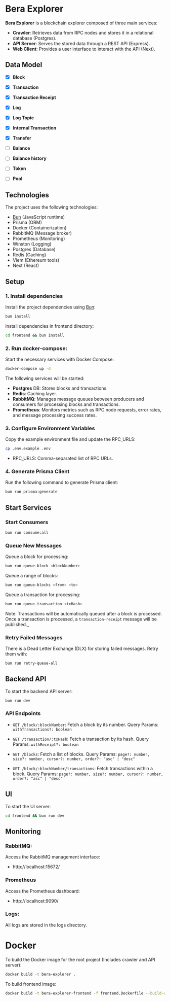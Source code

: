 # Bera Explorer

**Bera Explorer** is a blockchain explorer composed of three main services:
- **Crawler**: Retrieves data from RPC nodes and stores it in a relational database (Postgres).
- **API Server**: Serves the stored data through a REST API (Express).
- **Web Client**: Provides a user interface to interact with the API (Next).

## Data Model
- [x] **Block**
- [x] **Transaction**
- [x] **Transaction Receipt**
- [x] **Log**
- [x] **Log Topic**
- [x] **Internal Transaction**
- [x] **Transfer**
- [ ] **Balance**
- [ ] **Balance history**
- [ ] **Token**
- [ ] **Pool**


## Technologies
The project uses the following technologies:
- [Bun](https://bun.sh) (JavaScript runtime)
- Prisma (ORM)
- Docker (Containerization)
- RabbitMQ (Message broker)
- Prometheus (Monitoring)
- Winston (Logging)
- Postgres (Database)
- Redis (Caching)
- Viem (Ethereum tools)
- Next (React)

## Setup
### 1. Install dependencies
Install the project dependencies using [Bun](https://bun.sh):
```bash
bun install
```
Install dependencies in frontend directory:
```bash
cd frontend && bun install
```

### 2. Run docker-compose:
Start the necessary services with Docker Compose:
```bash
docker-compose up -d
```
The following services will be started:

- **Postgres** DB: Stores blocks and transactions.
- **Redis**: Caching layer.
- **RabbitMQ**: Manages message queues between producers and consumers for processing blocks and transactions.
- **Prometheus**: Monitors metrics such as RPC node requests, error rates, and message processing success rates.
### 3. Configure Environment Variables
Copy the example environment file and update the RPC_URLS:
```bash
cp .env.example .env
```
- RPC_URLS: Comma-separated list of RPC URLs.

### 4. Generate Prisma Client
Run the following command to generate Prisma client:
```bash
bun run prisma:generate
```

## Start Services

### Start Consumers
```bash
bun run consume:all
```

### Queue New Messages
Queue a block for processing:
```bash
bun run queue-block <blockNumber>
```
Queue a range of blocks:
```bash
bun run queue-blocks <from> <to>
```
Queue a transaction for processing:
```bash
bun run queue-transaction <txHash>
```
Note: Transactions will be automatically queued after a block is processed. Once a transaction is processed, a `transaction-receipt` message will be published._

### Retry Failed Messages
There is a Dead Letter Exchange (DLX) for storing failed messages. Retry them with:
```bash
bun run retry-queue-all
```

## Backend API
To start the backend API server:
```bash
bun run dev
```

### API Endpoints
- `GET /block/:blockNumber`: Fetch a block by its number.
Query Params: `withTransactions?: boolean`

- `GET /transaction/:txHash`: Fetch a transaction by its hash.
Query Params: `withReceipt?: boolean`

- `GET /blocks`: Fetch a list of blocks.
Query Params: `page?: number, size?: number, cursor?: number, order?: "asc" | "desc"`

- `GET /block/:blockNumber/transactions`: Fetch transactions within a block.
Query Params: `page?: number, size?: number, cursor?: number, order?: "asc" | "desc"`

## UI
To start the UI server:
```bash
cd frontend && bun run dev
```

## Monitoring
### RabbitMQ:
Access the RabbitMQ management interface:
- http://localhost:15672/
### Prometheus
Access the Prometheus dashboard:
- http://localhost:9090/
### Logs:
All logs are stored in the logs directory.

# Docker
To build the Docker image for the root project (Includes crawler and API server):
```bash
docker build -t bera-explorer .
```
To build frontend image:
```bash
docker build -t bera-explorer-frontend -f frontend.Dockerfile --build-arg DATABASE_URL="postgresql://johndoe:randompassword@localhost:5432/mydb?schema=public" .
```
